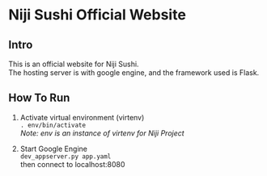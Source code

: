 # Niji Sushi Official Website

## Intro
This is an official website for Niji Sushi.  
The hosting server is with google engine, and the framework used is Flask.  

## How To Run 
1. Activate virtual environment (virtenv)  
  `. env/bin/activate`  
  *Note: env is an instance of virtenv for Niji Project*  

2. Start Google Engine  
  `dev_appserver.py app.yaml`  
  then connect to localhost:8080

